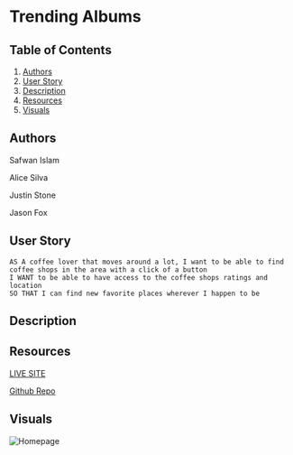 # Trending Albums
## Table of Contents 
 1. [Authors](#authors)
 2. [User Story](#user-story)
 3. [Description](#description)
 4. [Resources](#resources)
 5. [Visuals](#visuals)

## Authors
Safwan Islam

Alice Silva

Justin Stone

Jason Fox

## User Story

```
AS A coffee lover that moves around a lot, I want to be able to find coffee shops in the area with a click of a button
I WANT to be able to have access to the coffee shops ratings and location
SO THAT I can find new favorite places wherever I happen to be
```
## Description
<!-- Finish when we have full website layout  -->

## Resources
[LIVE SITE]()

[Github Repo](https://github.com/alicessilva22/Java-Locator)

## Visuals

![Homepage]()

